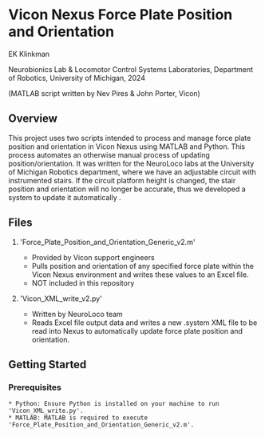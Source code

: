 # Vicon Nexus Force Plate Position and Orientation
EK Klinkman

Neurobionics Lab & Locomotor Control Systems Laboratories, Department of Robotics, University of Michigan, 2024

(MATLAB script written by Nev Pires & John Porter, Vicon)

## Overview

This project uses two scripts intended to process and manage force plate position and orientation in Vicon Nexus using MATLAB and Python. This process automates an otherwise manual process of updating position/orientation. It was written for the NeuroLoco labs at the University of Michigan Robotics department, where we have an adjustable circuit with instrumented stairs. If the circuit platform height is changed, the stair position and orientation will no longer be accurate, thus we developed a system to update it automatically .

## Files

1. 'Force_Plate_Position_and_Orientation_Generic_v2.m'
   * Provided by Vicon support engineers
   * Pulls position and orientation of any specified force plate within the Vicon Nexus environment and writes these values to an Excel file.
   * NOT included in this repository
   
2. 'Vicon_XML_write_v2.py'
   * Written by NeuroLoco team
   * Reads Excel file output data and writes a new .system XML file to be read into Nexus to automatically update force plate position and orientation.
   
## Getting Started

### Prerequisites
    * Python: Ensure Python is installed on your machine to run 'Vicon_XML_write.py'.
	* MATLAB: MATLAB is required to execute 'Force_Plate_Position_and_Orientation_Generic_v2.m'.
	

